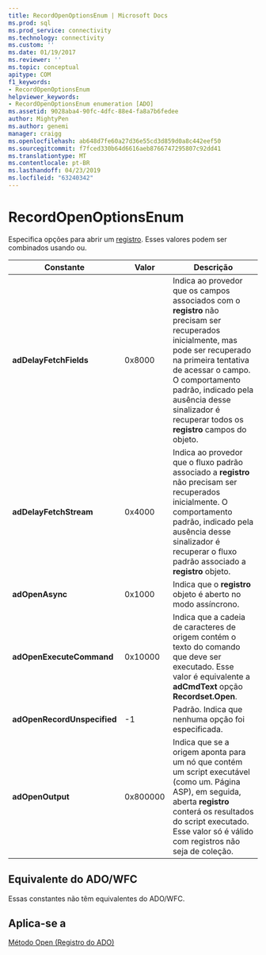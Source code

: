 ```yaml
---
title: RecordOpenOptionsEnum | Microsoft Docs
ms.prod: sql
ms.prod_service: connectivity
ms.technology: connectivity
ms.custom: ''
ms.date: 01/19/2017
ms.reviewer: ''
ms.topic: conceptual
apitype: COM
f1_keywords:
- RecordOpenOptionsEnum
helpviewer_keywords:
- RecordOpenOptionsEnum enumeration [ADO]
ms.assetid: 9028aba4-90fc-4dfc-88e4-fa8a7b6fedee
author: MightyPen
ms.author: genemi
manager: craigg
ms.openlocfilehash: ab648d7fe60a27d36e55cd3d859d0a8c442eef50
ms.sourcegitcommit: f7fced330b64d6616aeb8766747295807c92dd41
ms.translationtype: MT
ms.contentlocale: pt-BR
ms.lasthandoff: 04/23/2019
ms.locfileid: "63240342"
---
```

# <a name="recordopenoptionsenum"></a>RecordOpenOptionsEnum
Especifica opções para abrir um [registro](../../../ado/reference/ado-api/record-object-ado.md). Esses valores podem ser combinados usando ou.  
  
|Constante|Valor|Descrição|  
|--------------|-----------|-----------------|  
|**adDelayFetchFields**|0x8000|Indica ao provedor que os campos associados com o **registro** não precisam ser recuperados inicialmente, mas pode ser recuperado na primeira tentativa de acessar o campo. O comportamento padrão, indicado pela ausência desse sinalizador é recuperar todos os **registro** campos do objeto.|  
|**adDelayFetchStream**|0x4000|Indica ao provedor que o fluxo padrão associado a **registro** não precisam ser recuperados inicialmente. O comportamento padrão, indicado pela ausência desse sinalizador é recuperar o fluxo padrão associado a **registro** objeto.|  
|**adOpenAsync**|0x1000|Indica que o **registro** objeto é aberto no modo assíncrono.|  
|**adOpenExecuteCommand**|0x10000|Indica que a cadeia de caracteres de origem contém o texto do comando que deve ser executado. Esse valor é equivalente a **adCmdText** opção **Recordset.Open**.|  
|**adOpenRecordUnspecified**|-1|Padrão. Indica que nenhuma opção foi especificada.|  
|**adOpenOutput**|0x800000|Indica que se a origem aponta para um nó que contém um script executável (como um. Página ASP), em seguida, aberta **registro** conterá os resultados do script executado. Esse valor só é válido com registros não seja de coleção.|  
  
## <a name="adowfc-equivalent"></a>Equivalente do ADO/WFC  
 Essas constantes não têm equivalentes do ADO/WFC.  
  
## <a name="applies-to"></a>Aplica-se a  
 [Método Open (Registro do ADO)](../../../ado/reference/ado-api/open-method-ado-record.md)
